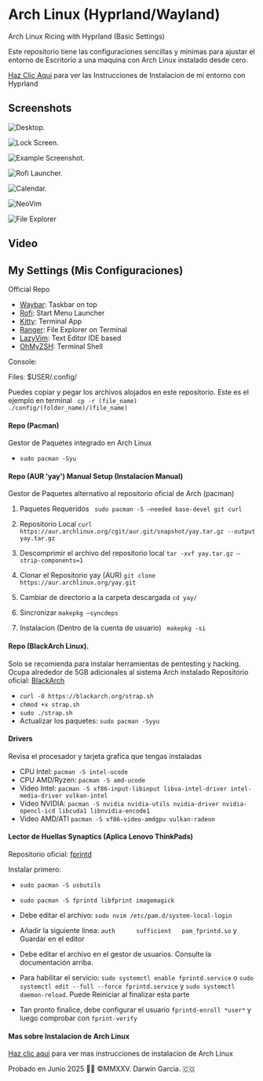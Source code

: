 # Arch Linux (Hyprland/Wayland)
Arch Linux Ricing with Hyprland (Basic Settings)
<p> Este repositorio tiene las configuraciones sencillas y minimas para ajustar el entorno de Escritorio a una maquina con Arch Linux instalado desde cero.</p>

[Haz Clic Aqui](https://github.com/darwin-garcia/Arch-Linux-Hyprland/tree/main/Instrucciones/Hyprland) para ver las Instrucciones de Instalacion de mi entorno con Hyprland

## Screenshots
![Desktop.](https://raw.githubusercontent.com/darwin-garcia/Arch-Linux-Hyprland/refs/heads/main/Screenshots/Desktop.png)

![Lock Screen.](https://raw.githubusercontent.com/darwin-garcia/Arch-Linux-Hyprland/refs/heads/main/Screenshots/LockScreen.png)

![Example Screenshot.](https://raw.githubusercontent.com/darwin-garcia/Arch-Linux-Hyprland/refs/heads/main/Screenshots/Kitty%20Terminal%20Gadgets.png)

![Rofi Launcher.](https://raw.githubusercontent.com/darwin-garcia/Arch-Linux-Hyprland/refs/heads/main/Screenshots/Rofi%20Start%20Menu.png)

![Calendar.](https://raw.githubusercontent.com/darwin-garcia/Arch-Linux-Hyprland/refs/heads/main/Screenshots/Desktop%20Calendar.png)

![NeoVim](https://raw.githubusercontent.com/darwin-garcia/Arch-Linux-Hyprland/refs/heads/main/Screenshots/NeoVim.png)

![File Explorer](https://raw.githubusercontent.com/darwin-garcia/Arch-Linux-Hyprland/refs/heads/main/Screenshots/Files%20Explorer.png)

## Video

## My Settings (Mis Configuraciones)

Official Repo
* [Waybar](https://github.com/Alexays/Waybar): Taskbar on top
* [Rofi](https://github.com/davatorium/rofi): Start Menu Launcher
* [Kitty](https://sw.kovidgoyal.net/kitty/): Terminal App
* [Ranger](https://github.com/ranger/ranger): File Explorer on Terminal 
* [LazyVim](https://www.lazyvim.org/): Text Editor IDE based
* [OhMyZSH](https://ohmyz.sh/#install): Terminal Shell

Console: ` `

Files: 
$USER/.config/

Puedes copiar y pegar los archivos alojados en este repositorio. Este es el ejemplo en terminal
` cp -r (file_name) ./config/(folder_name)/(file_name)`

#### Repo (Pacman) 

Gestor de Paquetes integrado en Arch Linux
* ` sudo pacman -Syu `

  
#### Repo (AUR 'yay') Manual Setup (Instalacion Manual)

Gestor de Paquetes alternativo al repositorio oficial de Arch (pacman)

1. Paquetes Requeridos
` sudo pacman -S –needed base-devel git curl` 

2. Repositorio Local
` curl https://aur.archlinux.org/cgit/aur.git/snapshot/yay.tar.gz --output yay.tar.gz ` 

3. Descomprimir el archivo del repositorio local
` tar -xvf yay.tar.gz –strip-components=1 ` 

4. Clonar el Repositorio yay (AUR)
` git clone https://aur.archlinux.org/yay.git ` 

5. Cambiar de directorio a la carpeta descargada
` cd yay/ ` 

6. Sincronizar
` makepkg –syncdeps ` 

7. Instalacion (Dentro de la cuenta de usuario)
` makepkg -si`

#### Repo (BlackArch Linux).
Solo se recomienda para instalar herramientas de pentesting y hacking. Ocupa alrededor de 5GB adicionales al sistema Arch instalado
Repositorio oficial: [BlackArch](https://blackarch.org/downloads.html#install-repo)
* `curl -O https://blackarch.org/strap.sh`
* `chmod +x strap.sh`
* `sudo ./strap.sh`
* Actualizar los paquetes: `sudo pacman -Syyu`

#### Drivers
Revisa el procesador y tarjeta grafica que tengas instaladas 
* CPU Intel: `pacman -S intel-ucode ` 
* CPU AMD/Ryzen: `pacman -S amd-ucode `
* Video Intel: `pacman -S xf86-input-libinput libva-intel-driver intel-media-driver vulkan-intel` 
* Video NVIDIA: `pacman -S nvidia nvidia-utils nvidia-driver nvidia-opencl-icd libcuda1 libnvidia-encode1 ` 
* Video AMD/ATI `pacman -S xf86-video-amdgpu vulkan-radeon`

#### Lector de Huellas Synaptics (Aplica Lenovo ThinkPads)
Repositorio oficial: [fprintd](https://wiki.archlinux.org/title/Fprint)

Instalar primero: 
* `sudo pacman -S usbutils`
* `sudo pacman -S fprintd libfprint imagemagick`
* Debe editar el archivo: `sudo nvim /etc/pam.d/system-local-login`
* Añadir la siguiente linea: `auth      sufficient   pam_fprintd.so` y Guardar en el editor

* Debe editar el archivo en el gestor de usuarios. Consulte la documentación arriba.
* Para habilitar el servicio: `sudo systemctl enable fprintd.service` o `sudo systemctl edit --full --force fprintd.service` y `sudo systemctl daemon-reload`. Puede Reiniciar al finalizar esta parte
* Tan pronto finalice, debe configurar el usuario `fprintd-enroll *user*` y luego comprobar con `fprint-verify`


#### Mas sobre Instalacion de Arch Linux
[Haz clic aqui](https://github.com/darwin-garcia/Arch-Linux-Hyprland/tree/main/Instrucciones) para ver mas instrucciones de instalacion de Arch Linux

Probado en Junio 2025
👨‍💻 ©MMXXV. Darwin Garcia. 🇨🇴
